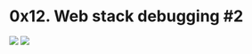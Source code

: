 # 0x12. Web stack debugging #2
<img src="https://s3.amazonaws.com/intranet-projects-files/holbertonschool-sysadmin_devops/287/99littlebugsinthecode-holberton.jpg">
 <img src="https://s3.amazonaws.com/alx-intranet.hbtn.io/uploads/medias/2020/9/eaeff07a715ff880b1ceb8e863a1d141a74a7f85.png?X-Amz-Algorithm=AWS4-HMAC-SHA256&X-Amz-Credential=AKIARDDGGGOUSBVO6H7D%2F20240416%2Fus-east-1%2Fs3%2Faws4_request&X-Amz-Date=20240416T212208Z&X-Amz-Expires=86400&X-Amz-SignedHeaders=host&X-Amz-Signature=4d0e3ee0480151bfa83d7e1500c22ccee3e4f3ff424af8798d750cbe6507e703">
 